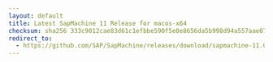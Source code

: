 ```yaml
---
layout: default
title: Latest SapMachine 11 Release for macos-x64
checksum: sha256 333c9012cae83d61c1efbbe590f5e0e8656da5b998d94a557aae07c7066fab46
redirect_to:
  - https://github.com/SAP/SapMachine/releases/download/sapmachine-11.0.19/sapmachine-jre-11.0.19_macos-x64_bin.tar.gz
---
```

